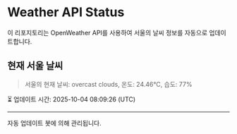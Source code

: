 
# Weather API Status

이 리포지토리는 OpenWeather API를 사용하여 서울의 날씨 정보를 자동으로 업데이트합니다.

## 현재 서울 날씨
> 서울의 현재 날씨: overcast clouds, 온도: 24.46°C, 습도: 77%

⏳ 업데이트 시간: 2025-10-04 08:09:26 (UTC)

---
자동 업데이트 봇에 의해 관리됩니다.
